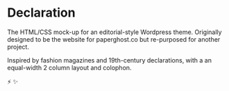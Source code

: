 # Declaration

The HTML/CSS mock-up for an editorial-style Wordpress theme. Originally designed to be the website for paperghost.co but re-purposed for another project.

Inspired by fashion magazines and 19th-century declarations, with a an equal-width 2 column layout and colophon.

:zap: :sparkles:
